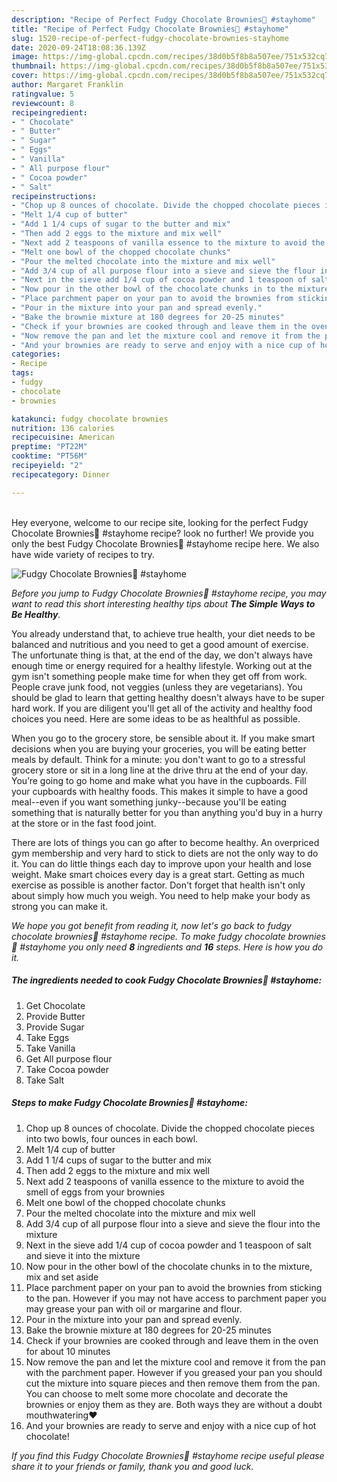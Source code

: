 ```yaml
---
description: "Recipe of Perfect Fudgy Chocolate Brownies🍫 #stayhome"
title: "Recipe of Perfect Fudgy Chocolate Brownies🍫 #stayhome"
slug: 1520-recipe-of-perfect-fudgy-chocolate-brownies-stayhome
date: 2020-09-24T18:08:36.139Z
image: https://img-global.cpcdn.com/recipes/38d0b5f8b8a507ee/751x532cq70/fudgy-chocolate-brownies🍫-stayhome-recipe-main-photo.jpg
thumbnail: https://img-global.cpcdn.com/recipes/38d0b5f8b8a507ee/751x532cq70/fudgy-chocolate-brownies🍫-stayhome-recipe-main-photo.jpg
cover: https://img-global.cpcdn.com/recipes/38d0b5f8b8a507ee/751x532cq70/fudgy-chocolate-brownies🍫-stayhome-recipe-main-photo.jpg
author: Margaret Franklin
ratingvalue: 5
reviewcount: 8
recipeingredient:
- " Chocolate"
- " Butter"
- " Sugar"
- " Eggs"
- " Vanilla"
- " All purpose flour"
- " Cocoa powder"
- " Salt"
recipeinstructions:
- "Chop up 8 ounces of chocolate. Divide the chopped chocolate pieces into two bowls, four ounces in each bowl."
- "Melt 1/4 cup of butter"
- "Add 1 1/4 cups of sugar to the butter and mix"
- "Then add 2 eggs to the mixture and mix well"
- "Next add 2 teaspoons of vanilla essence to the mixture to avoid the smell of eggs from your brownies"
- "Melt one bowl of the chopped chocolate chunks"
- "Pour the melted chocolate into the mixture and mix well"
- "Add 3/4 cup of all purpose flour into a sieve and sieve the flour into the mixture"
- "Next in the sieve add 1/4 cup of cocoa powder and 1 teaspoon of salt and sieve it into the mixture"
- "Now pour in the other bowl of the chocolate chunks in to the mixture, mix and set aside"
- "Place parchment paper on your pan to avoid the brownies from sticking to the pan. However if you may not have access to parchment paper you may grease your pan with oil or margarine and flour."
- "Pour in the mixture into your pan and spread evenly."
- "Bake the brownie mixture at 180 degrees for 20-25 minutes"
- "Check if your brownies are cooked through and leave them in the oven for about 10 minutes"
- "Now remove the pan and let the mixture cool and remove it from the pan with the parchment paper. However if you greased your pan you should cut the mixture into square pieces and then remove them from the pan. You can choose to melt some more chocolate and decorate the brownies or enjoy them as they are. Both ways they are without a doubt mouthwatering❤"
- "And your brownies are ready to serve and enjoy with a nice cup of hot chocolate!"
categories:
- Recipe
tags:
- fudgy
- chocolate
- brownies

katakunci: fudgy chocolate brownies 
nutrition: 136 calories
recipecuisine: American
preptime: "PT22M"
cooktime: "PT56M"
recipeyield: "2"
recipecategory: Dinner

---
```

<br>
Hey everyone, welcome to our recipe site, looking for the perfect Fudgy Chocolate Brownies🍫 #stayhome recipe? look no further! We provide you only the best Fudgy Chocolate Brownies🍫 #stayhome recipe here. We also have wide variety of recipes to try.
<br>


![Fudgy Chocolate Brownies🍫 #stayhome](https://img-global.cpcdn.com/recipes/38d0b5f8b8a507ee/751x532cq70/fudgy-chocolate-brownies🍫-stayhome-recipe-main-photo.jpg)

<i>Before you jump to Fudgy Chocolate Brownies🍫 #stayhome recipe, you may want to read this short interesting healthy tips about <strong>The Simple Ways to Be Healthy</strong>.</i>

You already understand that, to achieve true health, your diet needs to be balanced and nutritious and you need to get a good amount of exercise. The unfortunate thing is that, at the end of the day, we don't always have enough time or energy required for a healthy lifestyle. Working out at the gym isn't something people make time for when they get off from work. People crave junk food, not veggies (unless they are vegetarians). You should be glad to learn that getting healthy doesn't always have to be super hard work. If you are diligent you'll get all of the activity and healthy food choices you need. Here are some ideas to be as healthful as possible.

When you go to the grocery store, be sensible about it. If you make smart decisions when you are buying your groceries, you will be eating better meals by default. Think for a minute: you don't want to go to a stressful grocery store or sit in a long line at the drive thru at the end of your day. You’re going to go home and make what you have in the cupboards. Fill your cupboards with healthy foods. This makes it simple to have a good meal--even if you want something junky--because you'll be eating something that is naturally better for you than anything you'd buy in a hurry at the store or in the fast food joint.

There are lots of things you can go after to become healthy. An overpriced gym membership and very hard to stick to diets are not the only way to do it. You can do little things each day to improve upon your health and lose weight. Make smart choices every day is a great start. Getting as much exercise as possible is another factor. Don't forget that health isn't only about simply how much you weigh. You need to help make your body as strong you can make it. 


<i>We hope you got benefit from reading it, now let's go back to fudgy chocolate brownies🍫 #stayhome recipe. To make fudgy chocolate brownies🍫 #stayhome you only need <strong>8</strong> ingredients and <strong>16</strong> steps. Here is how you do it.
</i>

##### The ingredients needed to cook Fudgy Chocolate Brownies🍫 #stayhome:

1. Get  Chocolate
1. Provide  Butter
1. Provide  Sugar
1. Take  Eggs
1. Take  Vanilla
1. Get  All purpose flour
1. Take  Cocoa powder
1. Take  Salt


##### Steps to make Fudgy Chocolate Brownies🍫 #stayhome:

1. Chop up 8 ounces of chocolate. Divide the chopped chocolate pieces into two bowls, four ounces in each bowl.
1. Melt 1/4 cup of butter
1. Add 1 1/4 cups of sugar to the butter and mix
1. Then add 2 eggs to the mixture and mix well
1. Next add 2 teaspoons of vanilla essence to the mixture to avoid the smell of eggs from your brownies
1. Melt one bowl of the chopped chocolate chunks
1. Pour the melted chocolate into the mixture and mix well
1. Add 3/4 cup of all purpose flour into a sieve and sieve the flour into the mixture
1. Next in the sieve add 1/4 cup of cocoa powder and 1 teaspoon of salt and sieve it into the mixture
1. Now pour in the other bowl of the chocolate chunks in to the mixture, mix and set aside
1. Place parchment paper on your pan to avoid the brownies from sticking to the pan. However if you may not have access to parchment paper you may grease your pan with oil or margarine and flour.
1. Pour in the mixture into your pan and spread evenly.
1. Bake the brownie mixture at 180 degrees for 20-25 minutes
1. Check if your brownies are cooked through and leave them in the oven for about 10 minutes
1. Now remove the pan and let the mixture cool and remove it from the pan with the parchment paper. However if you greased your pan you should cut the mixture into square pieces and then remove them from the pan. You can choose to melt some more chocolate and decorate the brownies or enjoy them as they are. Both ways they are without a doubt mouthwatering❤
1. And your brownies are ready to serve and enjoy with a nice cup of hot chocolate!


<i>If you find this Fudgy Chocolate Brownies🍫 #stayhome recipe useful please share it to your friends or family, thank you and good luck.</i>
